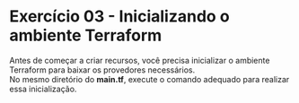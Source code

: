 # Exercício 03 - Inicializando o ambiente Terraform

Antes de começar a criar recursos, você precisa inicializar o ambiente Terraform para baixar os provedores necessários.  
No mesmo diretório do **main.tf**, execute o comando adequado para realizar essa inicialização.  
